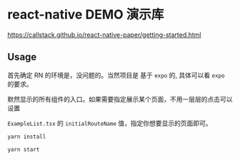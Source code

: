 # react-native DEMO 演示库

https://callstack.github.io/react-native-paper/getting-started.html

## Usage

首先确定 RN 的环境是，没问题的。当然项目是 基于 `expo` 的, 具体可以看 `expo` 的要求。

默然显示的所有组件的入口。如果需要指定展示某个页面，不用一层层的点击可以设置

`ExampleList.tsx` 的 `initialRouteName` 值，指定你想要显示的页面即可。

```sh
yarn install

yarn start

```
